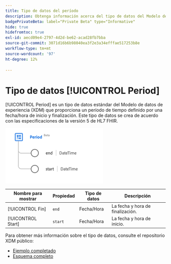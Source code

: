 ```yaml
---
title: Tipo de datos del período
description: Obtenga información acerca del tipo de datos del Modelo de datos de experiencia de período (XDM).
badgePrivateBeta: label="Private Beta" type="Informative"
hide: true
hidefromtoc: true
exl-id: aecd09e4-2797-4d2d-be62-acad28fb7bba
source-git-commit: 3071d16b6b98040ea3f2e3a34efffae517253b8e
workflow-type: tm+mt
source-wordcount: '97'
ht-degree: 12%

---
```


# Tipo de datos [!UICONTROL Period]

[!UICONTROL Period] es un tipo de datos estándar del Modelo de datos de experiencia (XDM) que proporciona un período de tiempo definido por una fecha/hora de inicio y finalización. Este tipo de datos se crea de acuerdo con las especificaciones de la versión 5 de HL7 FHIR.

![Estructura de tipo de datos de período](../../../images/healthcare/data-types/period.png)

| Nombre para mostrar | Propiedad | Tipo de datos | Descripción |
| --- | --- | --- | --- |
| [!UICONTROL Fin] | `end` | Fecha/Hora | La fecha y hora de finalización. |
| [!UICONTROL Start] | `start` | Fecha/Hora | La fecha y hora de inicio. |

Para obtener más información sobre el tipo de datos, consulte el repositorio XDM público:

* [Ejemplo completado](https://github.com/adobe/xdm/blob/master/extensions/industry/healthcare/fhir/datatypes/period.example.1.json)
* [Esquema completo](https://github.com/adobe/xdm/blob/master/extensions/industry/healthcare/fhir/datatypes/period.schema.json)
